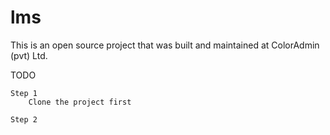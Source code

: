 # lms

This is an open source project that was built and maintained at ColorAdmin (pvt) Ltd.

TODO

    Step 1
        Clone the project first
    
    Step 2